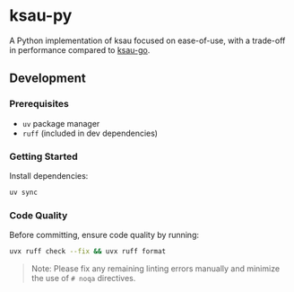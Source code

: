 # ksau-py

A Python implementation of ksau focused on ease-of-use, with a trade-off in
performance compared to [ksau-go](https://github.com/global-index-source/ksau-go).

## Development

### Prerequisites

- `uv` package manager
- `ruff` (included in dev dependencies)

### Getting Started

Install dependencies:

```bash
uv sync
```

### Code Quality

Before committing, ensure code quality by running:

```bash
uvx ruff check --fix && uvx ruff format
```

> Note: Please fix any remaining linting errors manually
> and minimize the use of `# noqa` directives.
